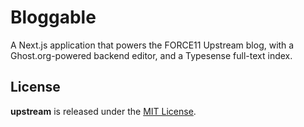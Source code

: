 # Bloggable

A Next.js application that powers the FORCE11 Upstream blog, with a Ghost.org-powered backend editor, and a Typesense full-text index.

## License

**upstream** is released under the [MIT License](https://github.com/force11/upstream/blob/main/LICENSE.md).
